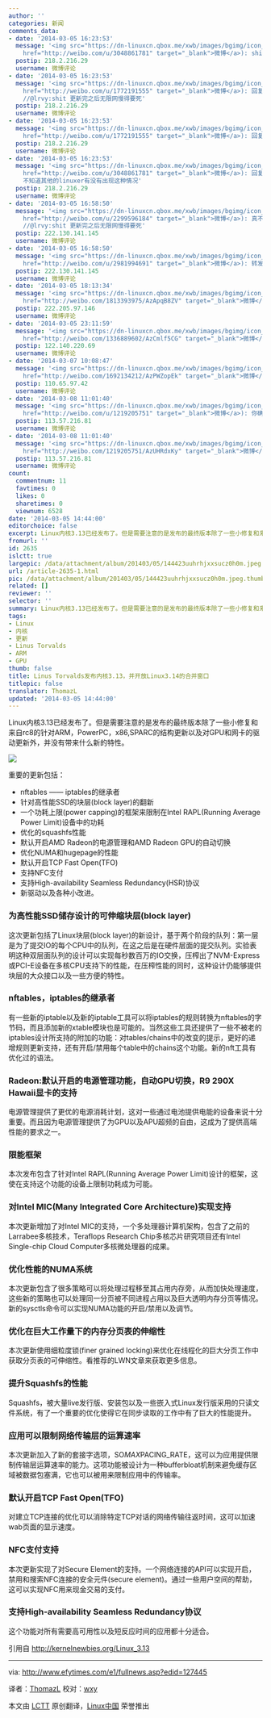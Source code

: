 ```yaml
---
author: ''
categories: 新闻
comments_data:
- date: '2014-03-05 16:23:53'
  message: '<img src="https://dn-linuxcn.qbox.me/xwb/images/bgimg/icon_logo.png" />lrvy(<a
    href="http://weibo.com/u/3048861781" target="_blank">微博</a>): shit 更新完之后无限网慢得要死'
  postip: 218.2.216.29
  username: 微博评论
- date: '2014-03-05 16:23:53'
  message: '<img src="https://dn-linuxcn.qbox.me/xwb/images/bgimg/icon_logo.png" />Linux中国(<a
    href="http://weibo.com/u/1772191555" target="_blank">微博</a>): 回复@lrvy:[衰]是新内核的原因？
    //@lrvy:shit 更新完之后无限网慢得要死'
  postip: 218.2.216.29
  username: 微博评论
- date: '2014-03-05 16:23:53'
  message: '<img src="https://dn-linuxcn.qbox.me/xwb/images/bgimg/icon_logo.png" />Linux中国(<a
    href="http://weibo.com/u/1772191555" target="_blank">微博</a>): 回复@lrvy:[衰]是新内核的原因？'
  postip: 218.2.216.29
  username: 微博评论
- date: '2014-03-05 16:23:53'
  message: '<img src="https://dn-linuxcn.qbox.me/xwb/images/bgimg/icon_logo.png" />lrvy(<a
    href="http://weibo.com/u/3048861781" target="_blank">微博</a>): 回复@Linux中国:不太清楚
    不知道其他的linuxer有没有出现这种情况'
  postip: 218.2.216.29
  username: 微博评论
- date: '2014-03-05 16:58:50'
  message: '<img src="https://dn-linuxcn.qbox.me/xwb/images/bgimg/icon_logo.png" />杳合273(<a
    href="http://weibo.com/u/2299596184" target="_blank">微博</a>): 真不敢随便更新了啊//@Linux中国:回复@lrvy:[衰]是新内核的原因？
    //@lrvy:shit 更新完之后无限网慢得要死'
  postip: 222.130.141.145
  username: 微博评论
- date: '2014-03-05 16:58:50'
  message: '<img src="https://dn-linuxcn.qbox.me/xwb/images/bgimg/icon_logo.png" />诡狐幻心(<a
    href="http://weibo.com/u/2981994691" target="_blank">微博</a>): 转发微博'
  postip: 222.130.141.145
  username: 微博评论
- date: '2014-03-05 18:13:34'
  message: '<img src="https://dn-linuxcn.qbox.me/xwb/images/bgimg/icon_logo.png" />闯车了(<a
    href="http://weibo.com/1813393975/AzApqB8ZV" target="_blank">微博</a>): 翻译的也太慢点了，发布都快俩月了'
  postip: 222.205.97.146
  username: 微博评论
- date: '2014-03-05 23:11:59'
  message: '<img src="https://dn-linuxcn.qbox.me/xwb/images/bgimg/icon_logo.png" />竹内艾默(<a
    href="http://weibo.com/1336889602/AzCmlf5CG" target="_blank">微博</a>): Arch 3.13没问题啊'
  postip: 122.140.220.69
  username: 微博评论
- date: '2014-03-07 10:08:47'
  message: '<img src="https://dn-linuxcn.qbox.me/xwb/images/bgimg/icon_logo.png" />ThomazL(<a
    href="http://weibo.com/1692134212/AzPWZopEk" target="_blank">微博</a>): Forward.'
  postip: 110.65.97.42
  username: 微博评论
- date: '2014-03-08 11:01:40'
  message: '<img src="https://dn-linuxcn.qbox.me/xwb/images/bgimg/icon_logo.png" />比尔盖子V(<a
    href="http://weibo.com/u/1219205751" target="_blank">微博</a>): 你确定这是新闻……'
  postip: 113.57.216.81
  username: 微博评论
- date: '2014-03-08 11:01:40'
  message: '<img src="https://dn-linuxcn.qbox.me/xwb/images/bgimg/icon_logo.png" />比尔盖子V(<a
    href="http://weibo.com/1219205751/AzUHRdxKy" target="_blank">微博</a>): 你确定这是新闻……'
  postip: 113.57.216.81
  username: 微博评论
count:
  commentnum: 11
  favtimes: 0
  likes: 0
  sharetimes: 0
  viewnum: 6528
date: '2014-03-05 14:44:00'
editorchoice: false
excerpt: Linux内核3.13已经发布了。但是需要注意的是发布的最终版本除了一些小修复和来自rc8的针对ARM，PowerPC，x86,SPARC的结构更新以及对GPU和网卡的驱动更新外，并没有带来什么新的特性。  重要的更新包括：  nftables   ...
fromurl: ''
id: 2635
islctt: true
largepic: /data/attachment/album/201403/05/144423uuhrhjxxsucz0h0m.jpeg
url: /article-2635-1.html
pic: /data/attachment/album/201403/05/144423uuhrhjxxsucz0h0m.jpeg.thumb.jpg
related: []
reviewer: ''
selector: ''
summary: Linux内核3.13已经发布了。但是需要注意的是发布的最终版本除了一些小修复和来自rc8的针对ARM，PowerPC，x86,SPARC的结构更新以及对GPU和网卡的驱动更新外，并没有带来什么新的特性。  重要的更新包括：  nftables   ...
tags:
- Linux
- 内核
- 更新
- Linus Torvalds
- ARM
- GPU
thumb: false
title: Linus Torvalds发布内核3.13，并开放Linux3.14的合并窗口
titlepic: false
translator: ThomazL
updated: '2014-03-05 14:44:00'
---
```


Linux内核3.13已经发布了。但是需要注意的是发布的最终版本除了一些小修复和来自rc8的针对ARM，PowerPC，x86,SPARC的结构更新以及对GPU和网卡的驱动更新外，并没有带来什么新的特性。


![](/data/attachment/album/201403/05/144423uuhrhjxxsucz0h0m.jpeg)


重要的更新包括：


* nftables —— iptables的继承者
* 针对高性能SSD的块层(block layer)的翻新
* 一个功耗上限(power capping)的框架来限制在Intel RAPL(Running Average Power Limit)设备中的功耗
* 优化的squashfs性能
* 默认开启AMD Radeon的电源管理和AMD Radeon GPU的自动切换
* 优化NUMA和hugepage的性能
* 默认开启TCP Fast Open(TFO)
* 支持NFC支付
* 支持High-availability Seamless Redundancy(HSR)协议
* 新驱动以及各种小改进。


### 为高性能SSD储存设计的可伸缩块层(block layer)


这次更新包括了Linux块层(block layer)的新设计，基于两个阶段的队列：第一层是为了提交IO的每个CPU中的队列，在这之后是在硬件层面的提交队列。实验表明这种双层面队列的设计可以实现每秒数百万的IO交换，压榨出了NVM-Express或PCI-E设备在多核CPU支持下的性能，在压榨性能的同时，这种设计仍能够提供块层的大众接口以及一些方便的特性。


### nftables，iptables的继承者


有一些新的iptable以及新的iptable工具可以将iptables的规则转换为nftables的字节码，而且添加新的xtable模块也是可能的。当然这些工具还提供了一些不被老的iptables设计所支持的附加的功能：对tables/chains中的改变的提示，更好的递增规则更新支持，还有开启/禁用每个table中的chains这个功能。新的nft工具有优化过的语法。


### Radeon:默认开启的电源管理功能，自动GPU切换，R9 290X Hawaii显卡的支持


电源管理提供了更优的电源消耗计划，这对一些通过电池提供电能的设备来说十分重要。而且因为电源管理提供了为GPU以及APU超频的自由，这成为了提供高端性能的要求之一。


### 限能框架


本次发布包含了针对Intel RAPL(Running Average Power Limit)设计的框架，这使在支持这个功能的设备上限制功耗成为可能。


### 对Intel MIC(Many Integrated Core Architecture)实现支持


本次更新增加了对Intel MIC的支持，一个多处理器计算机架构，包含了之前的Larrabee多核技术，Teraflops Research Chip多核芯片研究项目还有Intel Single-chip Cloud Computer多核微处理器的成果。


### 优化性能的NUMA系统


本次更新包含了很多策略可以将处理过程移至其占用内存旁，从而加快处理速度，这些新的策略也可以处理同一分页被不同进程占用以及巨大透明内存分页等情况。新的sysctls命令可以实现NUMA功能的开启/禁用以及调节。


### 优化在巨大工作量下的内存分页表的伸缩性


本次更新使用细粒度锁(finer grained locking)来优化在线程化的巨大分页工作中获取分页表的可伸缩性。看推荐的LWN文章来获取更多信息。


### 提升Squashfs的性能


Squashfs，被大量live发行版、安装包以及一些嵌入式Linux发行版采用的只读文件系统，有了一个重要的优化使得它在同步读取的工作中有了巨大的性能提升。


### 应用可以限制网络传输层的运算速率


本次更新加入了新的套接字选项，SO*MAX*PACING\_RATE，这可以为应用提供限制传输层运算速率的能力。这项功能被设计为一种bufferbloat机制来避免缓存区域被数据包塞满，它也可以被用来限制应用中的传输率。


### 默认开启TCP Fast Open(TFO)


对建立TCP连接的优化可以消除特定TCP对话的网络传输往返时间，这可以加速wab页面的显示速度。


### NFC支付支持


本次更新实现了对Secure Element的支持。一个网络连接的API可以实现开启，禁用和搜索NFC连接的安全元件(secure element)。通过一些用户空间的帮助，这可以实现NFC用来现金交易的支付。


### 支持High-availability Seamless Redundancy协议


这个功能对所有需要高可用性以及短反应时间的应用都十分适合。


引用自 <http://kernelnewbies.org/Linux_3.13>




---


via: <http://www.efytimes.com/e1/fullnews.asp?edid=127445>


译者：[ThomazL](https://github.com/ThomazL) 校对：[wxy](https://github.com/wxy)


本文由 [LCTT](https://github.com/LCTT/TranslateProject) 原创翻译，[Linux中国](http://linux.cn/) 荣誉推出